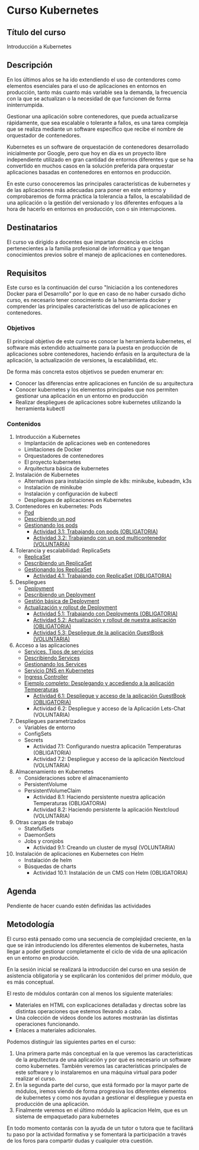 # Curso Kubernetes

## Título del curso

Introducción a Kubernetes

## Descripción

En los últimos años se ha ido extendiendo el uso de contendores como
elementos esenciales para el uso de aplicaciones en entornos en
producción, tanto más cuanto más variable sea la demanda, la
frecuencia con la que se actualizan o la necesidad de que funcionen de
forma ininterrumpida.

Gestionar una aplicación sobre contenedores, que pueda actualizarse
rápidamente, que sea escalable o tolerante a fallos, es una tarea
compleja que se realiza mediante un software específico que recibe el
nombre de orquestador de contenedores.

Kubernetes es un software de orquestación de contenedores desarrollado
inicialmente por Google, pero que hoy en día es un proyecto libre
independiente utilizado en gran cantidad de entornos diferentes y que
se ha convertido en muchos casos en la solución preferida para
orquestar aplicaciones basadas en contenedores en entornos en
producción.

En este curso conoceremos las principales características de
kubernetes y de las aplicaciones más adecuadas para poner en este
entorno y comprobaremos de forma práctica la tolerancia a fallos, la
escalabilidad de una aplicación o la gestión del versionado y los
diferentes enfoques a la hora de hacerlo en entornos en producción,
con o sin interrupciones.

## Destinatarios

El curso va dirigido a docentes que impartan docencia en ciclos
pertenecientes a la familia profesional de informática y que tengan
conocimientos previos sobre el manejo de aplicaciones en
contenedores.

## Requisitos

Este curso es la continuación del curso "Iniciación a los contenedores
Docker para el Desarrollo" por lo que en caso de no haber cursado
dicho curso, es necesario tener conocimiento de la herramienta docker
y comprender las principales características del uso de aplicaciones
en contenedores.

### Objetivos

El principal objetivo de este curso es conocer la herramienta
kubernetes, el software más extendido actualmente para la puesta en
producción de aplicaciones sobre contenedores, haciendo énfasis en la
arquitectura de la aplicación, la actualización de versiones, la
escalabilidad, etc.

De forma más concreta estos objetivos se pueden enumerar en:

* Conocer las diferencias entre aplicaciones en función de su
  arquitectura
* Conocer kubernetes y los elementos principales que nos permiten
  gestionar una aplicación en un entorno en producción
* Realizar despliegues de aplicaciones sobre kubernetes utilizando la
  herramienta kubectl

### Contenidos

1. Introducción a Kubernetes
    * Implantación de aplicaciones web en contenedores
    * Limitaciones de Docker
    * Orquestadores de contenedores
    * El proyecto kubernetes
    * Arquitectura básica de kubernetes
1. Instalación de Kubernetes
    * Alternativas para instalación simple de k8s: minikube, kubeadm,
      k3s
    * Instalación de minikube
    * Instalación y configuración de kubectl
    * Despliegues de aplicaciones en Kubernetes
1. Contenedores en kubernetes: Pods
    * [Pod](modulo3/pods.md)
    * [Describiendo un pod](modulo3/describiendo_pod.md)
	* [Gestionando los pods](modulo3/gestionando_pod.md)
        * [Actividad 3.1: Trabajando con pods (OBLIGATORIA)](modulo3/actividad1.md)
        * [Actividad 3.2: Trabajando con un pod multicontenedor (VOLUNTARIA)](modulo3/actividad2.md)
1. Tolerancia y escalabilidad: ReplicaSets
	* [ReplicaSet](modulo4/replicaset.md)
	* [Describiendo un ReplicaSet](modulo4/describiendo_replicaset.md)
    * [Gestionando los ReplicaSet](modulo4/gestionando_replicaset.md)
        * [Actividad 4.1: Trabajando con ReplicaSet (OBLIGATORIA)](modulo4/actividad1.md)
1. Despliegues
    * [Deployment](modulo5/deployment.md)
    * [Describiendo un Deployment](modulo5/describiendo_deployment.md)
    * [Gestión básica de Deployment](modulo5/gestionando_deployment.md)
    * [Actualización y rollout de Deployment](modulo5/actualizacion_deployment.md)
        * [Actividad 5.1: Trabajando con Deployments (OBLIGATORIA)](modulo5/actividad1.md)
        * [Actividad 5.2: Actualización y rollout de nuestra aplicación (OBLIGATORIA)](modulo5/actividad2.md)
        * [Actividad 5.3: Despliegue de la aplicación GuestBook (VOLUNTARIA)](modulo5/actividad3.md)
1. Acceso a las aplicaciones
    * [Services. Tipos de servicios](modulo6/services.md)
    * [Describiendo Services](modulo6/describiendo_services.md)
    * [Gestionando los Services](modulo6/gestionando_services.md)
    * [Servicio DNS en Kubernetes](modulo6/dns.md)
    * [Ingress Controller](modulo6/ingress.md)
    * [Ejemplo completo: Desplegando y accediendo a la aplicación Temperaturas](modulo6/temperaturas.md)
        * [Actividad 6.1: Despliegue y acceso de la aplicación GuestBook (OBLIGATORIA)](modulo6/actividad1.md)
        * Actividad 6.2: Despliegue y acceso de la Aplicación Lets-Chat (VOLUNTARIA)
1. Despliegues parametrizados
    * Variables de entorno
	* ConfigSets
	* Secrets
        * Actividad 7.1: Configurando nuestra aplicación Temperaturas (OBLIGATORIA)
        * Actividad 7.2: Despliegue y acceso de la aplicación Nextcloud (VOLUNTARIA)
1. Almacenamiento en Kubernetes
    * Consideraciones sobre el almacenamiento
    * PersistentVolume
    * PersistentVolumeClaim
        * Actividad 8.1: Haciendo persistente nuestra aplicación Temperaturas (OBLIGATORIA)
        * Actividad 8.2: Haciendo persistente la aplicación Nextcloud (VOLUNTARIA)
1. Otras cargas de trabajo
    * StatefulSets
	* DaemonSets
	* Jobs y cronjobs
        * Actividad 9.1: Creando un cluster de mysql (VOLUNTARIA)
1. Instalación de aplicaciones en Kubernetes con Helm
    * Instalación de helm
    * Búsquedas de charts
        * Actividad 10.1: Instalación de un CMS con Helm (OBLIGATORIA)

## Agenda

Pendiente de hacer cuando estén definidas las actividades

## Metodología

El curso está pensado como una secuencia de complejidad creciente, en
la que se irán introduciendo los diferentes elementos de kubernetes,
hasta llegar a poder gestionar completamente el ciclo de vida de una
aplicación en un entorno en producción.

En la sesión inicial se realizará la introducción del curso en una
sesión de asistencia obligatoria y se explicarán los contenidos del
primer módulo, que es más conceptual.

El resto de módulos contarán con al menos los siguiente materiales:

* Materiales en HTML con explicaciones detalladas y directas sobre las
distintas operaciones que estemos llevando a cabo.
* Una colección de vídeos donde los autores mostrarán las distintas
operaciones funcionando.
* Enlaces a materiales adicionales.

Podemos distinguir las siguientes partes en el curso:

1. Una primera parte más conceptual en la que veremos las
   características de la arquitectura de una aplicación y por qué es
   necesario un software como kubernetes. También veremos las
   características principales de este software y lo instalaremos en
   una máquina virtual para poder realizar el curso.
1. En la segunda parte del curso, que está formado por la mayor parte
   de módulos, iremos viendo de forma progresiva los diferentes
   elementos de kubernetes y como nos ayudan a gestionar el despliegue
   y puesta en producción de una aplicación.
1. Finalmente veremos en el último módulo la aplicacion Helm, que es
   un sistema de empaquetado para kubernetes
   
En todo momento contarás con la ayuda de un tutor o tutora que te
facilitará tu paso por la actividad formativa y se fomentará la
participación a través de los foros para compartir dudas y cualquier
otra cuestión.
